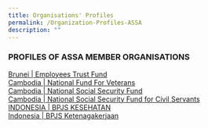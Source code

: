 ```yaml
---
title: Organisations' Profiles
permalink: /Organization-Profiles-ASSA
description: ""
---
```

### PROFILES OF ASSA MEMBER ORGANISATIONS

<div class="row">
	<div class="col is-6 has-text-centered bp-card">
		<a href="/files/Organisation%20Profiles/Brunei_Profile.pdf">Brunei | Employees Trust Fund</a>
	</div>
	<div class="col is-6 has-text-centered bp-card">
		<a href="/files/Organisation%20Profiles/Profile of NFV.pdf">Cambodia | National Fund For Veterans</a>
	</div>
</div>

<div class="row">
	<div class="col is-6 has-text-centered bp-card">
		<a href="/files/Organisation%20Profiles/Brunei_Profile.pdf">Cambodia | National Social Security Fund</a>
	</div>
	<div class="col is-6 has-text-centered bp-card">
		<a href="/files/Organisation%20Profiles/Profile of NFV.pdf">Cambodia | National Social Security Fund for Civil Servants</a>
	</div>
</div>

<div class="row">
	<div class="col is-6 has-text-centered bp-card">
		<a href="/files/Organisation%20Profiles/Brunei_Profile.pdf">INDONESIA | BPJS KESEHATAN</a>
	</div>
	<div class="col is-6 has-text-centered bp-card">
		<a href="/files/Organisation%20Profiles/Profile of NFV.pdf">Indonesia | BPJS Ketenagakerjaan</a><br/>&nbsp;
	</div>
</div>